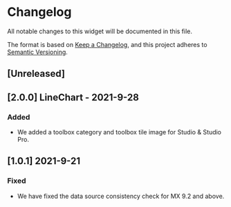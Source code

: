 # Changelog
All notable changes to this widget will be documented in this file.

The format is based on [Keep a Changelog](https://keepachangelog.com/en/1.0.0/), and this project adheres to [Semantic Versioning](https://semver.org/spec/v2.0.0.html).

## [Unreleased]

## [2.0.0] LineChart - 2021-9-28

### Added
 - We added a toolbox category and toolbox tile image for Studio & Studio Pro.

## [1.0.1] 2021-9-21

### Fixed
- We have fixed the data source consistency check for MX 9.2 and above.
